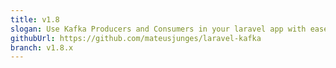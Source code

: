 ```yaml
---
title: v1.8
slogan: Use Kafka Producers and Consumers in your laravel app with ease!
githubUrl: https://github.com/mateusjunges/laravel-kafka
branch: v1.8.x
---
```

